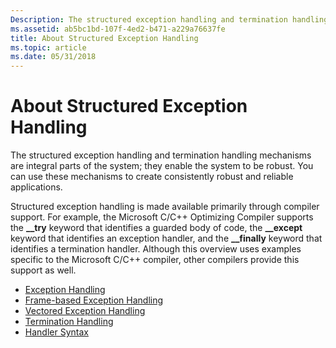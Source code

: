 ```yaml
---
Description: The structured exception handling and termination handling mechanisms are integral parts of the system; they enable the system to be robust. You can use these mechanisms to create consistently robust and reliable applications.
ms.assetid: ab5bc1bd-107f-4ed2-b471-a229a76637fe
title: About Structured Exception Handling
ms.topic: article
ms.date: 05/31/2018
---
```


# About Structured Exception Handling

The structured exception handling and termination handling mechanisms are integral parts of the system; they enable the system to be robust. You can use these mechanisms to create consistently robust and reliable applications.

Structured exception handling is made available primarily through compiler support. For example, the Microsoft C/C++ Optimizing Compiler supports the **\_\_try** keyword that identifies a guarded body of code, the **\_\_except** keyword that identifies an exception handler, and the **\_\_finally** keyword that identifies a termination handler. Although this overview uses examples specific to the Microsoft C/C++ compiler, other compilers provide this support as well.

-   [Exception Handling](exception-handling.md)
-   [Frame-based Exception Handling](frame-based-exception-handling.md)
-   [Vectored Exception Handling](vectored-exception-handling.md)
-   [Termination Handling](termination-handling.md)
-   [Handler Syntax](handler-syntax.md)

 

 




